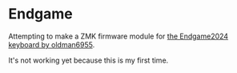 # Endgame

Attempting to make a ZMK firmware module for [the Endgame2024 keyboard by oldman6955](https://github.com/OldMan6955/TheEndgame2024).

It's not working yet because this is my first time.

